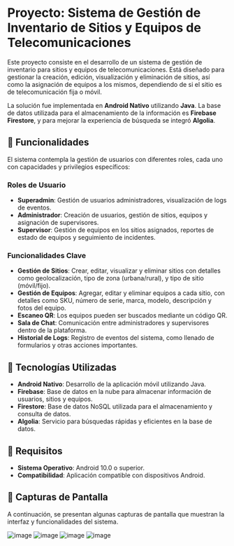 # Proyecto: Sistema de Gestión de Inventario de Sitios y Equipos de Telecomunicaciones

Este proyecto consiste en el desarrollo de un sistema de gestión de inventario para sitios y equipos de telecomunicaciones. Está diseñado para gestionar la creación, edición, visualización y eliminación de sitios, así como la asignación de equipos a los mismos, dependiendo de si el sitio es de telecomunicación fija o móvil.

La solución fue implementada en **Android Nativo** utilizando **Java**. La base de datos utilizada para el almacenamiento de la información es **Firebase Firestore**, y para mejorar la experiencia de búsqueda se integró **Algolia**.

## 🎯 Funcionalidades

El sistema contempla la gestión de usuarios con diferentes roles, cada uno con capacidades y privilegios específicos:

### Roles de Usuario
- **Superadmin**: Gestión de usuarios administradores, visualización de logs de eventos.
- **Administrador**: Creación de usuarios, gestión de sitios, equipos y asignación de supervisores.
- **Supervisor**: Gestión de equipos en los sitios asignados, reportes de estado de equipos y seguimiento de incidentes.

### Funcionalidades Clave
- **Gestión de Sitios**: Crear, editar, visualizar y eliminar sitios con detalles como geolocalización, tipo de zona (urbana/rural), y tipo de sitio (móvil/fijo).
- **Gestión de Equipos**: Agregar, editar y eliminar equipos a cada sitio, con detalles como SKU, número de serie, marca, modelo, descripción y fotos del equipo.
- **Escaneo QR**: Los equipos pueden ser buscados mediante un código QR.
- **Sala de Chat**: Comunicación entre administradores y supervisores dentro de la plataforma.
- **Historial de Logs**: Registro de eventos del sistema, como llenado de formularios y otras acciones importantes.

## 🧰 Tecnologías Utilizadas
- **Android Nativo**: Desarrollo de la aplicación móvil utilizando Java.
- **Firebase**: Base de datos en la nube para almacenar información de usuarios, sitios y equipos.
- **Firestore**: Base de datos NoSQL utilizada para el almacenamiento y consulta de datos.
- **Algolia**: Servicio para búsquedas rápidas y eficientes en la base de datos.
  
## 📱 Requisitos
- **Sistema Operativo**: Android 10.0 o superior.
- **Compatibilidad**: Aplicación compatible con dispositivos Android.

## 📸 Capturas de Pantalla
A continuación, se presentan algunas capturas de pantalla que muestran la interfaz y funcionalidades del sistema.

![image](https://github.com/user-attachments/assets/eb2e2ddb-8b19-42c0-85db-587612562e01)
![image](https://github.com/user-attachments/assets/146c2158-3822-4f62-a6f6-1bb1138d1694)
![image](https://github.com/user-attachments/assets/3b754a55-37a7-4eec-b547-e7c2fd7fbbbd)
![image](https://github.com/user-attachments/assets/4a0b8cba-3d85-4fc6-92a9-8fff9652ee5b)

